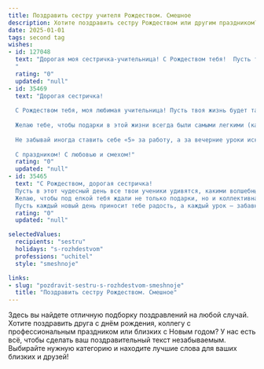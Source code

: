 ```yaml
---
title: Поздравить сестру учителя Рождеством. Смешное
description: Хотите поздравить сестру Рождеством или другим праздником? Наш ИИ создаст незабываемое поздравление, а вы обязательно выделитесь среди других.  
date: 2025-01-01
tags: second tag
wishes:
- id: 127048
  text: "Дорогая моя сестричка-учительница! С Рождеством тебя!  Пусть твой класс будет таким же послушным, как олени Санты, а оценки твоих учеников – такими же высокими, как гора подарков под ёлкой!  Надеюсь, хоть один ученик порадует тебя не только хорошими оценками, но и хотя бы одним яблоком!  С праздником!
  "
  rating: "0"
  updated: "null"
- id: 35469
  text: "Дорогая сестричка!
  
  С Рождеством тебя, моя любимая учительница! Пусть твоя жизнь будет такой же яркой и интересной, как учебник по математике на новогоднем застолье — с многообразием задач и невероятными решениями!
  
  Желаю тебе, чтобы подарки в этой жизни всегда были самыми легкими (как контрольные работы на «5»), а Папа Рождество закрыл тебе все хвосты! Пусть твой класс будет битком набит хорошими учениками, которые точно знают, что правильный ответ на вопрос «Кто самый классный учитель?» — это ты!
  
  Не забывай иногда ставить себе «5» за работу, а за вечерние уроки искусства расслабления и веселья — «Супер!»
  
  С праздником! С любовью и смехом!"
  rating: "0"
  updated: "null"
- id: 35465
  text: "С Рождеством, дорогая сестричка!
  Пусть в этот чудесный день все твои ученики удивятся, какими волшебными способностями ты наделена! Пусть им не понадобится учить формулы, ведь все знают, что волшебство рождественской ночи сильнее любой контрольной!
  Желаю, чтобы под елкой тебя ждали не только подарки, но и коллективная благодарность от классов, которые на этот раз угадали, что за окно сыпется не снег, а твои волшебные оценки.
  Пусть каждый новый день приносит тебе радость, а каждый урок — забавные истории! С Рождеством, учитель-волшебница! 🧙‍♀️✨"
  rating: "0"
  updated: "null"

selectedValues:
  recipients: "sestru"
  holidays: "s-rozhdestvom"
  professions: "uchitel"
  style: "smeshnoje"

links:
- slug: "pozdravit-sestru-s-rozhdestvom-smeshnoje"
  title: "Поздравить сестру Рождеством. Смешное"
---
```


Здесь вы найдете отличную подборку поздравлений на любой случай.
Хотите поздравить друга с днём рождения, коллегу с профессиональным праздником или близких с Новым годом? У нас есть всё, чтобы сделать ваш поздравительный текст незабываемым. Выбирайте нужную категорию и находите лучшие слова для ваших близких и друзей!
